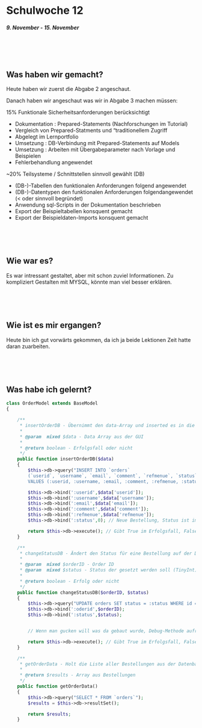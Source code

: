 # Schulwoche 12
##### 9. November - 15. November

<br>
<br>
<br>


## Was haben wir gemacht?
Heute haben wir zuerst die Abgabe 2 angeschaut. 

Danach haben wir angeschaut was wir in Abgabe 3 machen müssen:

15% Funktionale Sicherheitsanforderungen berücksichtigt
-  Dokumentation : Prepared-Statements (Nachforschungen im Tutorial)
-  Vergleich von Prepared-Statments und “traditionellem Zugriff
-  Abgelegt im Lernportfolio
-  Umsetzung : DB-Verbindung mit Prepared-Statements auf Models
-  Umsetzung : Arbeiten mit Übergabeparameter nach Vorlage und Beispielen
-  Fehlerbehandlung angewendet

~20% Teilsysteme / Schnittstellen sinnvoll gewählt (DB)
-  (DB-)-Tabellen den funktionalen Anforderungen folgend angewendet
-  (DB-)-Datentypen den funktionalen Anforderungen folgendangewendet (< oder sinnvoll begründet)
-  Anwendung sql-Scripts in der Dokumentation beschrieben
-  Export der Beispieltabellen konsquent gemacht
-  Export der Beispieldaten-Imports konsquent gemacht





<br>
<br>
<br>

## Wie war es?
Es war intressant gestaltet, aber mit schon zuviel Informationen.
Zu kompliziert Gestalten mit MYSQL, könnte man viel besser erklären.

<br>
<br>
<br>

## Wie ist es mir ergangen?
Heute bin ich gut vorwärts gekommen, da ich ja beide Lektionen Zeit hatte daran zuarbeiten.

<br>
<br>
<br>

## Was habe ich gelernt?


```php
class OrderModel extends BaseModel
{

    /**
     * insertOrderDB - Übernimmt den data-Array und inserted es in die DB
     *
     * @param  mixed $data - Data Array aus der GUI
     *
     * @return boolean - Erfolgsfall oder nicht
     */
    public function insertOrderDB($data)
    {
        $this->db->query("INSERT INTO `orders` 
        (`userid`, `username`, `email`, `comment`, `refmenue`, `status`, `dateorder`)
        VALUES (:userid, :username, :email, :comment, :refmenue, :status, now())");

        $this->db->bind(':userid',$data['userid']);
        $this->db->bind(':username',$data['username']);
        $this->db->bind(':email',$data['email']);
        $this->db->bind(':comment',$data['comment']);
        $this->db->bind(':refmenue',$data['refmenue']);
        $this->db->bind(':status',0); // Neue Bestellung, Status ist immer 0

        return $this->db->execute(); // Gibt True im Erfolgsfall, False im Fehlerfall
    }
```



```php
    /**
     * changeStatusDB - Ändert den Status für eine Bestellung auf der DB. Wird benutzt vom Admin-Controller aus
     *
     * @param  mixed $orderID - Order ID
     * @param  mixed $status - Status der gesetzt werden soll (TinyInt)
     *
     * @return boolean - Erfolg oder nicht
     */
    public function changeStatusDB($orderID, $status)
    {
        $this->db->query("UPDATE orders SET status = :status WHERE id = :oderid");
        $this->db->bind(':oderid',$orderID);
        $this->db->bind(':status',$status);


        // Wenn man gucken will was da gebaut wurde, Debug-Methode aufrufen!

        return $this->db->execute(); // Gibt True im Erfolgsfall, False im Fehlerfall
    }

    /**
     * getOrderData - Holt die Liste aller Bestellungen aus der Datenbank
     *
     * @return $results - Array aus Bestellungen
     */
    public function getOrderData()
    {
        $this->db->query("SELECT * FROM `orders`");
        $results = $this->db->resultSet();

        return $results;
    }
```
